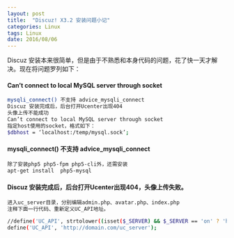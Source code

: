 ```yaml
---
layout: post
title:  "Discuz! X3.2 安装问题小记"
categories: Linux
tags: Linux
date: 2016/08/06
---
```


Discuz 安装本来很简单，但是由于不熟悉和本身代码的问题，花了快一天才解决。现在将问题罗列如下：

#### Can’t connect to local MySQL server through socket
```bash
mysqli_connect() 不支持 advice_mysqli_connect
Discuz 安装完成后，后台打开Ucenter出现404
头像上传不能成功
Can’t connect to local MySQL server through socket
指定host使用的socket，格式如下：
$dbhost = ‘localhost:/temp/mysql.sock’;
```
<!--more-->
#### mysqli_connect() 不支持 advice_mysqli_connect
```bash
除了安装php5 php5-fpm php5-cli外，还需安装
apt-get install  php5-mysql
```

#### Discuz 安装完成后，后台打开Ucenter出现404，头像上传失败。
```bash
进入uc_server目录，分别编辑admin.php、avatar.php、index.php
注释下面一行代码、重新定义UC_API地址。

//define('UC_API', strtolower((isset($_SERVER) && $_SERVER == 'on' ? 'https' : 'http').'://'.$_SERVER.substr($_SERVER, 0, strrpos($_SERVER, '/'))));
define('UC_API', 'http://domain.com/uc_server');
```